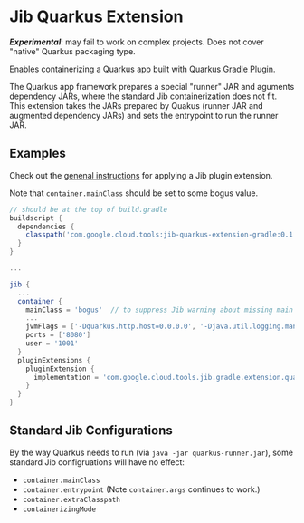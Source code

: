 # Jib Quarkus Extension

***Experimental***: may fail to work on complex projects. Does not cover "native" Quarkus packaging type.

Enables containerizing a Quarkus app built with [Quarkus Gradle Plugin](https://plugins.gradle.org/plugin/io.quarkus).

The Quarkus app framework prepares a special "runner" JAR and aguments dependency JARs, where the standard Jib containerization does not fit. This extension takes the JARs prepared by Quakus (runner JAR and augmented dependency JARs) and sets the entrypoint to run the runner JAR.

## Examples

Check out the [genenal instructions](../../README.md#using-jib-plugin-extensions) for applying a Jib plugin extension.

Note that `container.mainClass` should be set to some bogus value.

```gradle
// should be at the top of build.gradle
buildscript {
  dependencies {
    classpath('com.google.cloud.tools:jib-quarkus-extension-gradle:0.1.1')
  }
}

...

jib {
  ...
  container {
    mainClass = 'bogus'  // to suppress Jib warning about missing main class
    ...
    jvmFlags = ['-Dquarkus.http.host=0.0.0.0', '-Djava.util.logging.manager=org.jboss.logmanager.LogManager']
    ports = ['8080']
    user = '1001'
  }
  pluginExtensions {
    pluginExtension {
      implementation = 'com.google.cloud.tools.jib.gradle.extension.quarkus.JibQuarkusExtension'
    }
  }
}
```

## Standard Jib Configurations 

By the way Quarkus needs to run (via `java -jar quarkus-runner.jar`), some standard Jib configruations will have no effect:

- `container.mainClass`
- `container.entrypoint` (Note `container.args` continues to work.)
- `container.extraClasspath`
- `containerizingMode`
